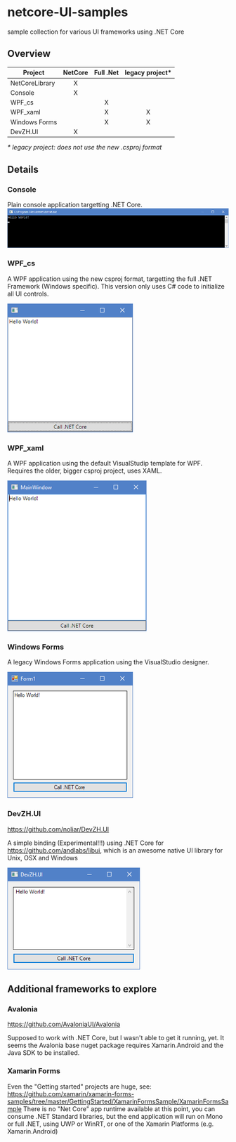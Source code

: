 # netcore-UI-samples
sample collection for various UI frameworks using .NET Core

## Overview

|    Project    |    NetCore    |   Full .Net   |legacy project*|
| --- | :-: | :-: | :-: |
| NetCoreLibrary | X | | |
| Console | X | | |
| WPF_cs | | X | |
| WPF_xaml | | X | X |
| Windows Forms | | X | X |
| DevZH.UI | X | | |

*\* legacy project: does not use the new .csproj format*


## Details

### Console
Plain console application targetting .NET Core.
![Screenshot](Console/screenshot.png)

### WPF_cs
A WPF application using the new csproj format, targetting the full .NET Framework (Windows specific).
This version only uses C# code to initialize all UI controls.

![Screenshot](WPF_cs/screenshot.png)

### WPF_xaml
A WPF application using the default VisualStudip template for WPF.
Requires the older, bigger csproj project, uses XAML.

![Screenshot](WPF_xaml/screenshot.png)

### Windows Forms
A legacy Windows Forms application using the VisualStudio designer.

![Screenshot](WindowsForms/screenshot.png)

### DevZH.UI
https://github.com/noliar/DevZH.UI

A simple binding (Experimental!!!) using .NET Core for https://github.com/andlabs/libui, which is
an awesome native UI library for Unix, OSX and Windows 

![Screenshot](DevZH.UI/screenshot.png)


## Additional frameworks to explore

### Avalonia

https://github.com/AvaloniaUI/Avalonia

Supposed to work with .NET Core, but I wasn't able to get it running, yet. 
It seems the Avalonia base nuget package requires Xamarin.Android and the
Java SDK to be installed.

### Xamarin Forms

Even the "Getting started" projects are huge, see:
https://github.com/xamarin/xamarin-forms-samples/tree/master/GettingStarted/XamarinFormsSample/XamarinFormsSample
There is no "Net Core" app runtime available at this point, you can consume .NET Standard libraries, but the end
application will run on Mono or full .NET, using UWP or WinRT, or one of the Xamarin Platforms (e.g. Xamarin.Android)
